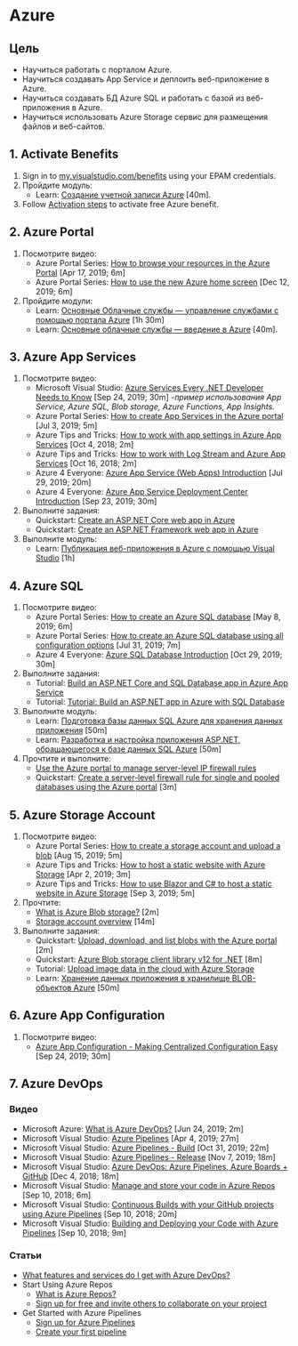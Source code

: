 # Azure

## Цель

* Научиться работать с порталом Azure.
* Научиться создавать App Service и деплоить веб-приложение в Azure.
* Научиться создавать БД Azure SQL и работать с базой из веб-приложения в Azure.
* Научиться использовать Azure Storage сервис для размещения файлов и веб-сайтов.


## 1. Activate Benefits

1. Sign in to [my.visualstudio.com/benefits](https://my.visualstudio.com/benefits) using your EPAM credentials.
2. Пройдите модуль:
	* Learn: [Создание учетной записи Azure](https://docs.microsoft.com/ru-ru/learn/modules/create-an-azure-account) [40m].
3. Follow [Activation steps](https://docs.microsoft.com/en-us/visualstudio/subscriptions/vs-azure) to activate free Azure benefit.


## 2. Azure Portal

1. Посмотрите видео:
 	* Azure Portal Series: [How to browse your resources in the Azure Portal](https://www.youtube.com/watch?v=6trzgUyFRa0) [Apr 17, 2019; 6m]
 	* Azure Portal Series: [How to use the new Azure home screen](https://www.youtube.com/watch?v=Ddo__jkzgVo) [Dec 12, 2019; 6m]
2. Пройдите модули:
	* Learn: [Основные Облачные службы — управление службами с помощью портала Azure](https://docs.microsoft.com/ru-ru/learn/modules/tour-azure-portal) [1h 30m]
	* Learn: [Основные облачные службы — введение в Azure](https://docs.microsoft.com/ru-ru/learn/modules/welcome-to-azure/index) [40m].


## 3. Azure App Services

1. Посмотрите видео:
	* Microsoft Visual Studio: [Azure Services Every .NET Developer Needs to Know](https://www.youtube.com/watch?v=Z9OdipwevSM) [Sep 24, 2019; 30m] -_пример использования App Service, Azure SQL, Blob storage, Azure Functions, App Insights._
	* Azure Portal Series: [How to create App Services in the Azure portal](https://www.youtube.com/watch?v=dHTzv-zY17I) [Jul 3, 2019; 5m]
	* Azure Tips and Tricks: [How to work with app settings in Azure App Services](https://www.youtube.com/watch?v=P7CUEU9c0MM) [Oct 4, 2018; 2m]
	* Azure Tips and Tricks: [How to work with Log Stream and Azure App Services](https://www.youtube.com/watch?v=wyuxnZZMeak) [Oct 16, 2018; 2m]
	* Azure 4 Everyone: [Azure App Service (Web Apps) Introduction](https://www.youtube.com/watch?v=4BwyqmRTrx8) [Jul 29, 2019; 20m]
	* Azure 4 Everyone: [Azure App Service Deployment Center Introduction](https://www.youtube.com/watch?v=iItt8bQtVHE) [Sep 23, 2019; 30m]
2. Выполните задания:
	* Quickstart: [Create an ASP.NET Core web app in Azure](https://docs.microsoft.com/en-us/azure/app-service/app-service-web-get-started-dotnet)
	* Quickstart: [Create an ASP.NET Framework web app in Azure](https://docs.microsoft.com/en-us/azure/app-service/app-service-web-get-started-dotnet-framework)
3. Выполните модуль:
	* Learn: [Публикация веб-приложения в Azure с помощью Visual Studio](https://docs.microsoft.com/ru-ru/learn/modules/publish-azure-web-app-with-visual-studio) [1h]


## 4. Azure SQL

1. Посмотрите видео:
	* Azure Portal Series: [How to create an Azure SQL database](https://www.youtube.com/watch?v=p7X8lH_XMtI) [May 8, 2019; 6m]
	* Azure Portal Series: [How to create an Azure SQL database using all configuration options](https://www.youtube.com/watch?v=v54UCzJJAYY) [Jul 31, 2019; 7m]
	* Azure 4 Everyone: [Azure SQL Database Introduction](https://www.youtube.com/watch?v=BgvEOkcR0Wk) [Oct 29, 2019; 30m]
2. Выполните задания:
	* Tutorial: [Build an ASP.NET Core and SQL Database app in Azure App Service](https://docs.microsoft.com/en-us/azure/app-service/app-service-web-tutorial-dotnetcore-sqldb)
	* Tutorial: [Tutorial: Build an ASP.NET app in Azure with SQL Database](https://docs.microsoft.com/en-us/azure/app-service/app-service-web-tutorial-dotnet-sqldatabase)
3. Выполните модуль:
	* Learn: [Подготовка базы данных SQL Azure для хранения данных приложения](https://docs.microsoft.com/ru-ru/learn/modules/provision-azure-sql-db/) [50m]
	* Learn: [Разработка и настройка приложения ASP.NET, обращающегося к базе данных SQL Azure](https://docs.microsoft.com/ru-ru/learn/modules/develop-app-that-queries-azure-sql/) [50m]
4. Прочтите и выполните:
	* [Use the Azure portal to manage server-level IP firewall rules](https://docs.microsoft.com/en-us/azure/sql-database/sql-database-firewall-configure#create-and-manage-ip-firewall-rules)
	* Quickstart: [Create a server-level firewall rule for single and pooled databases using the Azure portal](https://docs.microsoft.com/en-us/azure/sql-database/sql-database-server-level-firewall-rule) [3m]


## 5. Azure Storage Account

1. Посмотрите видео:
	* Azure Portal Series: [How to create a storage account and upload a blob](https://www.youtube.com/watch?v=UJG6viKU_A8) [Aug 15, 2019; 5m]
	* Azure Tips and Tricks: [How to host a static website with Azure Storage](https://www.youtube.com/watch?v=gYpNC_tdbQQ) [Apr 2, 2019; 3m]
	* Azure Tips and Tricks: [How to use Blazor and C# to host a static website in Azure Storage](https://www.youtube.com/watch?v=T6pepcxEudI) [Sep 3, 2019; 5m]
2. Прочтите:
	* [What is Azure Blob storage?](https://docs.microsoft.com/en-us/azure/storage/blobs/storage-blobs-overview) [2m]
	* [Storage account overview](https://docs.microsoft.com/en-us/azure/storage/common/storage-account-overview) [14m]
3. Выполните задания:
	* Quickstart: [Upload, download, and list blobs with the Azure portal](https://docs.microsoft.com/en-us/azure/storage/blobs/storage-quickstart-blobs-portal) [2m]
	* Quickstart: [Azure Blob storage client library v12 for .NET](https://docs.microsoft.com/en-us/azure/storage/blobs/storage-quickstart-blobs-dotnet) [8m]
	* Tutorial: [Upload image data in the cloud with Azure Storage](https://docs.microsoft.com/en-us/azure/storage/blobs/storage-upload-process-images)
	* Learn: [Хранение данных приложения в хранилище BLOB-объектов Azure](https://docs.microsoft.com/ru-ru/learn/modules/store-app-data-with-azure-blob-storage/) [50m]
	
## 6. Azure App Configuration

1. Посмотрите видео:
	* [Azure App Configuration - Making Centralized Configuration Easy](https://www.youtube.com/watch?v=zRstfC3Nn7M) [Sep 24, 2019; 30m]

## 7. Azure DevOps

### Видео

* Microsoft Azure: [What is Azure DevOps?](https://www.youtube.com/watch?v=p9MPBzXBJ_w) [Jun 24, 2019; 2m]
* Microsoft Visual Studio: [Azure Pipelines](https://www.youtube.com/watch?v=IUak2y4s950) [Apr 4, 2019; 27m]
* Microsoft Visual Studio: [Azure Pipelines - Build](https://www.youtube.com/watch?v=7pzBwuMjpP0) [Oct 31, 2019; 22m]
* Microsoft Visual Studio: [Azure Pipelines - Release](https://www.youtube.com/watch?v=UUmgg2xqFxU) [Nov 7, 2019; 18m]
* Microsoft Visual Studio: [Azure DevOps: Azure Pipelines, Azure Boards + GitHub](https://www.youtube.com/watch?v=_gURf7CW1lg) [Dec 4, 2018; 18m]
* Microsoft Visual Studio: [Manage and store your code in Azure Repos](https://www.youtube.com/watch?v=-5QzZzkBpF8) [Sep 10, 2018; 6m]
* Microsoft Visual Studio: [Continuous Builds with your GitHub projects using Azure Pipelines](https://www.youtube.com/watch?v=vlBuNM6Wzic) [Sep 10, 2018; 20m]
* Microsoft Visual Studio: [Building and Deploying your Code with Azure Pipelines](https://www.youtube.com/watch?v=NuYDAs3kNV8) [Sep 10, 2018; 9m]

### Статьи

* [What features and services do I get with Azure DevOps?](https://docs.microsoft.com/en-us/azure/devops/user-guide/services?view=azure-devops)
* Start Using Azure Repos
	* [What is Azure Repos?](https://docs.microsoft.com/en-us/azure/devops/repos/get-started/what-is-repos)
	* [Sign up for free and invite others to collaborate on your project](https://docs.microsoft.com/en-us/azure/devops/repos/get-started/sign-up-invite-teammates)
* Get Started with Azure Pipelines
	* [Sign up for Azure Pipelines](https://docs.microsoft.com/ru-ru/azure/devops/pipelines/get-started/pipelines-sign-up)
	* [Create your first pipeline](https://docs.microsoft.com/ru-ru/azure/devops/pipelines/create-first-pipeline)

